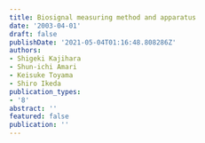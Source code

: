 ```yaml
---
title: Biosignal measuring method and apparatus
date: '2003-04-01'
draft: false
publishDate: '2021-05-04T01:16:48.808286Z'
authors:
- Shigeki Kajihara
- Shun-ichi Amari
- Keisuke Toyama
- Shiro Ikeda
publication_types:
- '8'
abstract: ''
featured: false
publication: ''
---
```

